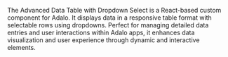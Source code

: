The Advanced Data Table with Dropdown Select is a React-based custom component for Adalo. It displays data in a responsive table format with selectable rows using dropdowns. Perfect for managing detailed data entries and user interactions within Adalo apps, it enhances data visualization and user experience through dynamic and interactive elements.
